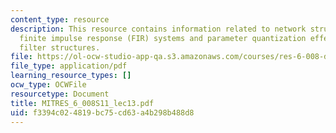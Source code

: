 ```yaml
---
content_type: resource
description: This resource contains information related to network structures for
  finite impulse response (FIR) systems and parameter quantization effects in digital
  filter structures.
file: https://ol-ocw-studio-app-qa.s3.amazonaws.com/courses/res-6-008-digital-signal-processing-spring-2011/f3394c024819bc75cd63a4b298b488d8_MITRES_6_008S11_lec13.pdf
file_type: application/pdf
learning_resource_types: []
ocw_type: OCWFile
resourcetype: Document
title: MITRES_6_008S11_lec13.pdf
uid: f3394c02-4819-bc75-cd63-a4b298b488d8
---
```


